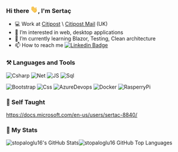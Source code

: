 <h3>Hi there <img src="/Img/Hi.gif" height="20px" width="20px">, I'm Sertaç</h3> 

- 💻 Work at <a href="https://citipost.com/">Citipost</a> \ <a href="https://www.citipostmail.co.uk/">Citipost Mail</a> (UK) 
- 👀 I’m interested in web, desktop applications
- 🌱 I’m currently learning Blazor, Testing, Clean architecture
- 📫 How to reach me  [![Linkedin Badge](https://img.shields.io/badge/-Linkedin-blue?style=flat&logo=Linkedin&logoColor=white)](https://www.linkedin.com/in/sertac-t-149919b9)

### ⚒️ Languages and Tools

![Csharp](https://img.shields.io/badge/CSharp-informational?style=for-the-badge&logo=c-sharp&logoColor=fff&color=darkgreen)
![Net](https://img.shields.io/badge/.NET-5C2D91?style=for-the-badge&logo=.net&logoColor=white)
![JS](https://img.shields.io/badge/JavaScript-informational?style=for-the-badge&logo=JavaScript&logocolor=F7DF1E)
![Sql](https://img.shields.io/badge/Microsoft_SQL_Server-CC2927?style=for-the-badge&logo=microsoft-sql-server&logoColor=white)

![Bootstrap](https://img.shields.io/badge/Bootstrap-informational?style=flat&logo=Bootstrap&color=7952B3&logoColor=white)
![Css](https://img.shields.io/badge/CSS3-informational?style=flat&logo=CSS3&color=1572B6)
![AzureDevops](https://img.shields.io/badge/Azure_DevOps-0078D7?style=flat&logo=azure-devops&logoColor=white)
![Docker](https://img.shields.io/badge/docker-%230db7ed.svg?style=flat&logo=docker&logoColor=white)
![RasperryPi](https://img.shields.io/badge/Raspberry%20Pi-A22846?style=flat&logo=Raspberry%20Pi&logoColor=white)

### 📎 Self Taught

https://docs.microsoft.com/en-us/users/sertac-8840/

### 🏅 My Stats

<img height="180em" align="left" src="https://github-readme-stats.vercel.app/api?username=stopaloglu16&show_icons=true&theme=great-gatsby&count_private=true" alt="stopaloglu16's GitHub Stats" />
<img height="180em" align="left" src="https://github-readme-stats.vercel.app/api/top-langs/?username=stopaloglu16&theme=great-gatsby&layout=compact" 
    alt="stopaloglu16 GitHub Top Languages" />
    
    



<!---
Stopaloglu16/Stopaloglu16 is a ✨ special ✨ repository because its `README.md` (this file) appears on your GitHub profile.
You can click the Preview link to take a look at your changes.
--->
